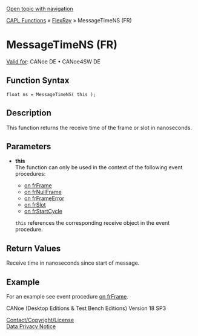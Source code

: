 [Open topic with navigation](../../../../../CANoeDEFamily.htm#Topics/CAPLFunctions/FlexRay/Functions/CAPLfunctionMessageTimeNS.md)

[CAPL Functions](../../CAPLfunctions.md) » [FlexRay](../CAPLfunctionsFlexrayOverview.md) » MessageTimeNS (FR)

# MessageTimeNS (FR)

[Valid for](../../../Shared/FeatureAvailability.md):  CANoe DE • CANoe4SW DE

## Function Syntax

```plaintext
float ns = MessageTimeNS( this );
```

## Description

This function returns the receive time of the frame or slot in nanoseconds.

## Parameters

- **this**  
  The function can only be used in the context of the following event procedures:
  - [on frFrame](../EventProcedures/CAPLfunctionOnFRFrame.md)
  - [on frNullFrame](../EventProcedures/CAPLfunctionOnFRNnullFrame.md)
  - [on frFrameError](../EventProcedures/CAPLfunctionOnFRFrameError.md)
  - [on frSlot](../EventProcedures/CAPLfunctionOnFRSlot.md)
  - [on frStartCycle](../EventProcedures/CAPLfunctionOnFRStartCycle.md)

  `this` references the corresponding receive object in the event procedure.

## Return Values

Receive time in nanoseconds since start of message.

## Example

For an example see event procedure [on frFrame](../EventProcedures/CAPLfunctionOnFRFrame.md).

CANoe (Desktop Editions & Test Bench Editions) Version 18 SP3

[Contact/Copyright/License](../../../Shared/ContactCopyrightLicense.md)  
[Data Privacy Notice](https://www.vector.com/int/en/company/get-info/privacy-policy/)

